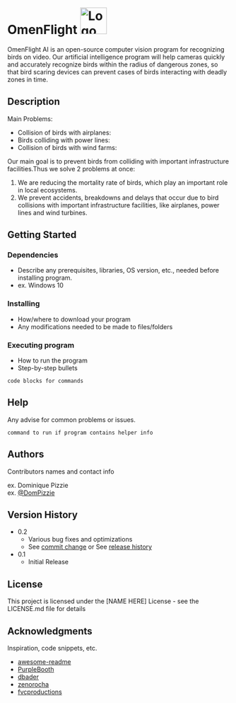 # OmenFlight <img src="https://sun9-west.userapi.com/sun9-13/s/v1/ig2/AQK9TKQ2ldo2BUNW-Sp_ve1xWk-dAHddHVV4msr1e0tqBDPKSjt5L4MzP-l8sv-PUXDvYNEG9gfNB3YJZXWrX8YX.jpg?size=900x900&quality=95&type=album" alt="Logo" width="60" height="60">
OmenFlight AI is an open-source computer vision program for recognizing birds on video. Our artificial intelligence program will help cameras quickly and accurately recognize birds within the radius of dangerous zones, so that bird scaring devices can prevent cases of birds interacting with deadly zones in time. 

## Description
Main Problems:
* Collision of birds with airplanes: 
* Birds colliding with power lines: 
* Collision of birds with wind farms: 

Our main goal is to prevent birds from colliding with important infrastructure facilities.Thus we solve 2 problems at once:
1) We are reducing the mortality rate of birds, which play an important role in local ecosystems.
2) We prevent accidents, breakdowns and delays that occur due to bird collisions with important infrastructure facilities, like airplanes, power lines and wind turbines.

## Getting Started

### Dependencies

* Describe any prerequisites, libraries, OS version, etc., needed before installing program.
* ex. Windows 10

### Installing

* How/where to download your program
* Any modifications needed to be made to files/folders

### Executing program

* How to run the program
* Step-by-step bullets
```
code blocks for commands
```

## Help

Any advise for common problems or issues.
```
command to run if program contains helper info
```

## Authors

Contributors names and contact info

ex. Dominique Pizzie  
ex. [@DomPizzie](https://twitter.com/dompizzie)

## Version History

* 0.2
    * Various bug fixes and optimizations
    * See [commit change]() or See [release history]()
* 0.1
    * Initial Release

## License

This project is licensed under the [NAME HERE] License - see the LICENSE.md file for details

## Acknowledgments

Inspiration, code snippets, etc.
* [awesome-readme](https://github.com/matiassingers/awesome-readme)
* [PurpleBooth](https://gist.github.com/PurpleBooth/109311bb0361f32d87a2)
* [dbader](https://github.com/dbader/readme-template)
* [zenorocha](https://gist.github.com/zenorocha/4526327)
* [fvcproductions](https://gist.github.com/fvcproductions/1bfc2d4aecb01a834b46)
